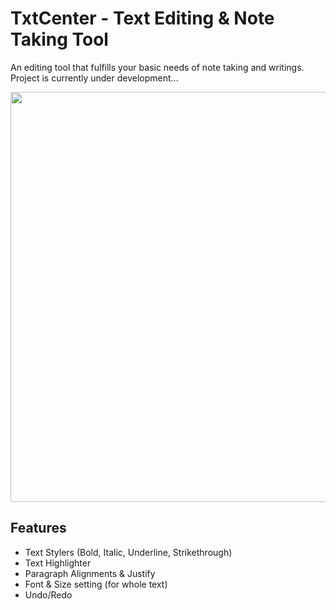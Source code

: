 # TxtCenter - Text Editing & Note Taking Tool
An editing tool that fulfills your basic needs of note taking and writings.
Project is currently under development...

<img src=https://raw.githubusercontent.com/truhingu/TxtCenter/main/src/img/TxtCenter.png width="700" height="656"> 

## Features
* Text Stylers (Bold, Italic, Underline, Strikethrough)
* Text Highlighter
* Paragraph Alignments & Justify
* Font & Size setting (for whole text)
* Undo/Redo